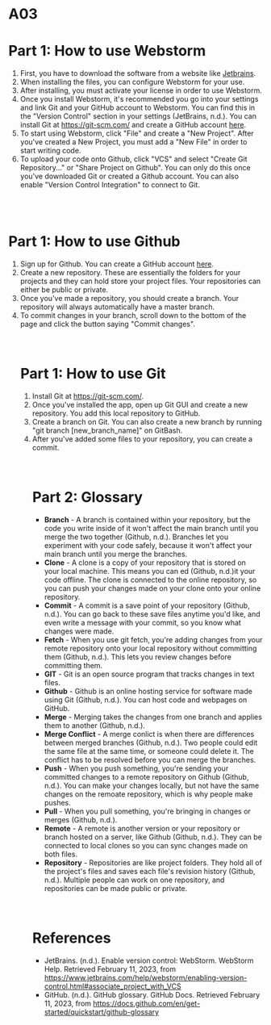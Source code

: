 # A03
<h1>Part 1: How to use Webstorm</h1>
<ol>
  <li>First, you have to download the software from a website like <a href="https://www.jetbrains.com/webstorm/">Jetbrains</a>.
  </li>
  <li>When installing the files, you can configure Webstorm for your use.
  </li>
  <li>After installing, you must activate your license in order to use Webstorm.
  </li>
  <li> Once you install Webstorm, it's recommended you go into your settings and link Git and your GitHub account to Webstorm. You can find this in the "Version Control" section in your settings (JetBrains, n.d.). You can install Git at <a href="https://git-scm.com/">https://git-scm.com/</a> and create a GitHub account <a href="https://github.com/">here</a>.
  </li>
  <li> To start using Webstorm, click "File" and create a "New Project". After you've created a New Project, you must add a "New File" in order to start writing code.
  </li>
  <li> To upload your code onto Github, click "VCS" and select "Create Git Repository..." or "Share Project on Github". You can only do this once you've downloaded Git or created a Github account. You can also enable "Version Control Integration" to connect to Git.
  </li>
</ol>
<br>
<br>
<h1>Part 1: How to use Github</h1>
<ol>
  <li>Sign up for Github. You can create a GitHub account <a href="https://github.com/">here</a>.</li>
  <li>Create a new repository. These are essentially the folders for your projects and they can hold store your project files. Your repositories can either be public or private.</li>
  <li>Once you've made a repository, you should create a branch. Your repository will always automatically have a master branch.</li>
  <li>To commit changes in your branch, scroll down to the bottom of the page and click the button saying "Commit changes".</li>
<br>
<br>
<h1>Part 1: How to use Git</h1>
<ol>
  <li>Install Git at <a href="https://git-scm.com/">https://git-scm.com/</a>.</li>
  <li>Once you've installed the app, open up Git GUI and create a new repository. You add this local repository to GitHub.</li>
  <li>Create a branch on Git. You can also create a new branch by running "git branch [new_branch_name]" on GitBash.</li>
  <li>After you've added some files to your repository, you can create a commit.</li>
<br>
<br>
<h1>Part 2: Glossary</h1>
<ul>
  <li><b>Branch</b> - 
    A branch is contained within your repository, but the code you write inside of it won't affect the main branch until you merge the two together (Github, n.d.). Branches let you experiment with your code safely, because it won't affect your main branch until you merge the branches.
  </li>
  <li><b>Clone</b> - 
    A clone is a copy of your repository that is stored on your local machine. This means you can ed (Github, n.d.)it your code offline. The clone is connected to the online repository, so you can push your changes made on your clone onto your online repository.
  </li>
  <li><b>Commit</b> - 
    A commit is a save point of your repository (Github, n.d.). You can go back to these save files anytime you'd like, and even write a message with your commit, so you know what changes were made.
  </li>
  <li><b>Fetch</b> - 
    When you use git fetch, you're adding changes from your remote repository onto your local repository without committing them (Github, n.d.). This lets you review changes before committing them.
  </li>
  <li><b>GIT</b> - 
    Git is an open source program that tracks changes in text files.
  </li>
  <li><b>Github</b> - 
    Github is an online hosting service for software made using Git (Github, n.d.). You can host code and webpages on GitHub.
  </li>
  <li><b>Merge</b> - 
    Merging takes the changes from one branch and applies them to another (Github, n.d.). 
  </li>
  <li><b>Merge Conflict</b> - 
    A merge conlict is when there are differences between merged branches (Github, n.d.). Two people could edit the same file at the same time, or someone could delete it. The conflict has to be resolved before you can merge the branches.
  </li>
  <li><b>Push</b> - 
    When you push something, you're sending your committed changes to a remote repository on Github (Github, n.d.). You can make your changes locally, but not have the same changes on the remoate repository, which is why people make pushes.
  </li>
  <li><b>Pull</b> - 
    When you pull something, you're bringing in changes or merges (Github, n.d.).
  </li>
  <li><b>Remote</b> - 
    A remote is another version or your repository or branch hosted on a server, like Github (Github, n.d.). They can be connected to local clones so you can sync changes made on both files.
  </li>
  <li><b>Repository</b> - 
    Repositories are like project folders. They hold all of the project's files and saves each file's revision history (Github, n.d.). Multiple people can work on one repository, and repositories can be made public or private.
  </li>
</ul>
<br>
<br>
<h1>References</h1>
<ul>
  <li>JetBrains. (n.d.). Enable version control: WebStorm. WebStorm Help. Retrieved February 11, 2023, from <a href="https://www.jetbrains.com/help/webstorm/enabling-version-control.html#associate_project_with_VCS">https://www.jetbrains.com/help/webstorm/enabling-version-control.html#associate_project_with_VCS</a> 
  </li>
  <li>GitHub. (n.d.). GitHub glossary. GitHub Docs. Retrieved February 11, 2023, from <a href="https://docs.github.com/en/get-started/quickstart/github-glossary">https://docs.github.com/en/get-started/quickstart/github-glossary</a>
  </li>

